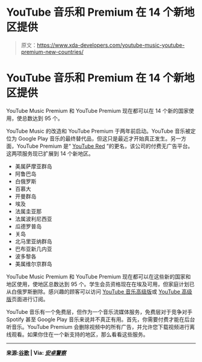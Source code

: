 # YouTube 音乐和 Premium 在 14 个新地区提供

> 原文：<https://www.xda-developers.com/youtube-music-youtube-premium-new-countries/>

# YouTube 音乐和 Premium 在 14 个新地区提供

YouTube Music Premium 和 YouTube Premium 现在都可以在 14 个新的国家使用，使总数达到 95 个。

YouTube Music 的改造和 YouTube Premium 于两年前启动。YouTube 音乐被定位为 Google Play 音乐的最终替代品，但这只是最近才开始真正发生。另一方面，YouTube Premium 是“ [YouTube Red](https://www.xda-developers.com/youtube-music-youtube-premium-canada-uk/) ”的更名，该公司的付费无广告平台。这两项服务现已扩展到 14 个新地区。

*   美属萨摩亚群岛
*   阿鲁巴岛
*   白俄罗斯
*   百慕大
*   开曼群岛
*   埃及
*   法属圭亚那
*   法属波利尼西亚
*   瓜德罗普岛
*   关岛
*   北马里亚纳群岛
*   巴布亚新几内亚
*   波多黎各
*   美属维尔京群岛

YouTube Music Premium 和 YouTube Premium 现在都可以在这些新的国家和地区使用，使地区总数达到 95 个。学生会员资格现在在埃及可用，但家庭计划已从白俄罗斯删除。感兴趣的顾客可以访问 [YouTube 音乐高级版](https://www.youtube.com/musicpremium)或 [YouTube 高级版](https://www.youtube.com/premium)页面进行订阅。

YouTube 音乐有一个免费层，但作为一个音乐流媒体服务，免费层对于竞争对手 Spotify 甚至 Google Play 音乐来说并不真正有用。首先，你需要付费才能在后台听音乐。YouTube Premium 会删除视频中的所有广告，并允许您下载视频进行离线观看。如果你住在一个新支持的地区，那么看看这些服务。

* * *

**来源:[谷歌](https://support.google.com/youtube/answer/6307365) | Via: *[安卓警察](https://www.androidpolice.com/2020/06/10/youtube-music-and-premium-expand-to-14-new-markets/)***